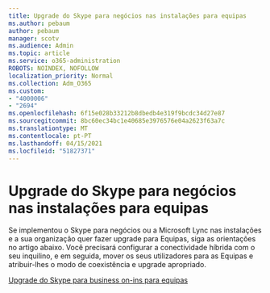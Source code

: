 ```yaml
---
title: Upgrade do Skype para negócios nas instalações para equipas
ms.author: pebaum
author: pebaum
manager: scotv
ms.audience: Admin
ms.topic: article
ms.service: o365-administration
ROBOTS: NOINDEX, NOFOLLOW
localization_priority: Normal
ms.collection: Adm_O365
ms.custom:
- "4000006"
- "2694"
ms.openlocfilehash: 6f15e028b33212b8dbedb4e319f9bcdc34d27e87
ms.sourcegitcommit: 8bc60ec34bc1e40685e3976576e04a2623f63a7c
ms.translationtype: MT
ms.contentlocale: pt-PT
ms.lasthandoff: 04/15/2021
ms.locfileid: "51827371"
---
```

# <a name="upgrade-from-skype-for-business-on-premises-to-teams"></a>Upgrade do Skype para negócios nas instalações para equipas

Se implementou o Skype para negócios ou a Microsoft Lync nas instalações e a sua organização quer fazer upgrade para Equipas, siga as orientações no artigo abaixo. Você precisará configurar a conectividade híbrida com o seu inquilino, e em seguida, mover os seus utilizadores para as Equipas e atribuir-lhes o modo de coexistência e upgrade apropriado. 

[Upgrade do Skype para business on-ins para equipas](https://docs.microsoft.com/MicrosoftTeams/upgrade-to-teams-execute-skypeforbusinesshybridonprem)

